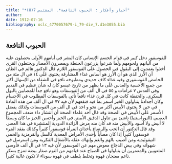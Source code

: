 ```yaml
---
title: "*أخبار وأفكار : الحبوب النافعة*. المقتبس 7(8)"
author: 
date: 1912-07-16
bibliography: oclc_4770057679-i_79-div_7.d1e3055.bib
---
```




##  الحبوب النافعة 


 للفوسفور دخل كبير في قوام الجسم الإنساني كان البشر في أيامهم الأولى يحصلون عليه من ألبانهم ولحومهم ولما شرعوا يزرعون الحنطة ويمصرون الأمصار ويختطون القرى أخذوا يعمدون إلى البقول في الحصول عَلَى الفوسفور اللازم قال الدكتور هالم في الطان أن الأرز الذي هو أن الأرز هو أساس غذاء المشارقة يحتوي عَلَى  ١٤  في ال  مئة  من الحامض الفوسفوري وفيه غذاء كاف حديدي ومطبوخه نافع في الشفاء من الإسهال أكثر من جميع الأحسية والعدس عَلَى ما يظهر من تاريخ عيسو كان له شأن عظيم في القديم وفي العدس  ٧  غرامات و  ٥٥  في ال  ألف  من الفوسفات وهو نافع جداً للمصابين بالبول السكري. والحنطة كانت في كل قرن غذاء نافعاً تأتي بالفوسفات المطلوب في الأجسام وكان أجدادنا يتناولون الخبز أسمر بما فيه فنفعهم لأن فيه  ٧٧  في ال  ألف  من هذه المادة في حين لا يحتوي الأبيض أكثر من نحو و  احد  في ال  ألف  من الفوسفات ولذلك يفضل الأسمر عَلَى الأبيض في الصحة وقد قال  أحد  علماء الصحة أن انتشار داء ضعف المجموع العصبي (النوراستنيا) ناشئ من تناول الدقيق الأبيض في الخبز وأحسن الخبز ما كان   وسطاً لا أبيض ولا أسود والأبيض منه قد كان منه مرض الزائدة الدودية المنتشرة في هذا العصر. وقد قال الدكتور أن الحب والرضاع يأخذان المرأة فوسفوراً كثيراً وكذلك يفقد المرء فوسفوراً كثيراً إذا كان مصاباً بإحدى الأمراض المعدية كالسل والقرمزية والحمى التيفوئيدية ومن أصيب بالهم والغم وإنهاك عقله بالأشغال الفكرية ومن استرسل في شهواته وفي بيض الدجاج معوض مهم عن الفوسفور لأن فيه  ١٣  في ال  ألف  فأوصى المتعوبين والمعمرين أن يتناولوا في الصباح عند قيامهم من النوم صفار بيضة تمزج بسكر ناعم معنجان قهوة وتخلط بلطف في قهوة سوداء لا تكون غالية كثيراً. 
